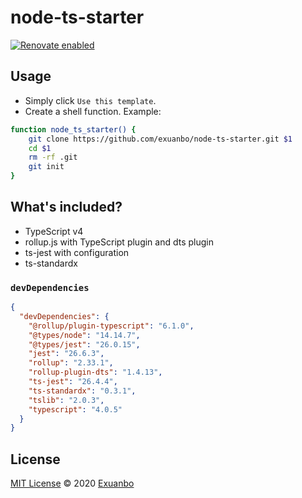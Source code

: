 # node-ts-starter

[![Renovate enabled](https://img.shields.io/badge/renovate-enabled-brightgreen.svg?style=flat-square)](https://renovatebot.com/)

## Usage

- Simply click `Use this template`.
- Create a shell function. Example:

```bash
function node_ts_starter() {
    git clone https://github.com/exuanbo/node-ts-starter.git $1
    cd $1
    rm -rf .git
    git init
}
```

## What's included?

- TypeScript v4
- rollup.js with TypeScript plugin and dts plugin
- ts-jest with configuration
- ts-standardx

### `devDependencies`

```json
{
  "devDependencies": {
    "@rollup/plugin-typescript": "6.1.0",
    "@types/node": "14.14.7",
    "@types/jest": "26.0.15",
    "jest": "26.6.3",
    "rollup": "2.33.1",
    "rollup-plugin-dts": "1.4.13",
    "ts-jest": "26.4.4",
    "ts-standardx": "0.3.1",
    "tslib": "2.0.3",
    "typescript": "4.0.5"
  }
}
```

## License

[MIT License](https://github.com/exuanbo/node-ts-starter/blob/main/LICENSE) © 2020 [Exuanbo](https://github.com/exuanbo)

